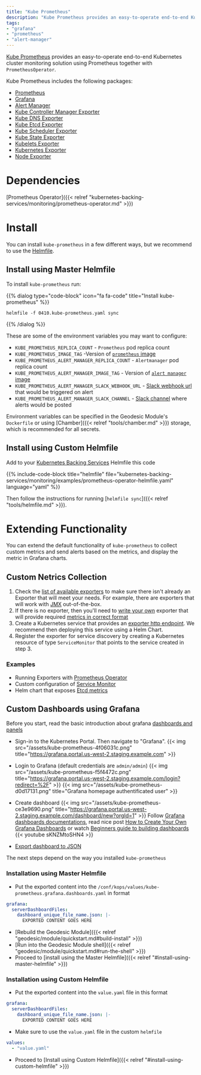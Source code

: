 ```yaml
---
title: "Kube Prometheus"
description: "Kube Prometheus provides an easy-to-operate end-to-end Kubernetes cluster monitoring solution using Prometheus together with `PrometheusOperator`."
tags:
- "grafana"
- "prometheus"
- "alert-manager"
---
```


[Kube Prometheus](https://github.com/coreos/prometheus-operator/tree/master/helm/kube-prometheus) provides an easy-to-operate end-to-end Kubernetes cluster monitoring solution using Prometheus together with `PrometheusOperator`.

Kube Prometheus includes the following packages:

* [Prometheus](https://github.com/coreos/prometheus-operator/tree/master/helm/prometheus)
* [Grafana](https://github.com/coreos/prometheus-operator/tree/master/helm/grafana)
* [Alert Manager](https://github.com/coreos/prometheus-operator/tree/master/helm/alertmanager)
* [Kube Controller Manager Exporter](https://github.com/coreos/prometheus-operator/tree/master/helm/exporter-kube-controller-manager)
* [Kube DNS Exporter](https://github.com/coreos/prometheus-operator/tree/master/helm/exporter-kube-dns)
* [Kube Etcd Exporter](https://github.com/coreos/prometheus-operator/tree/master/helm/exporter-kube-etcd)
* [Kube Scheduler Exporter](https://github.com/coreos/prometheus-operator/tree/master/helm/exporter-kube-scheduler)
* [Kube State Exporter](https://github.com/coreos/prometheus-operator/tree/master/helm/exporter-kube-state)
* [Kubelets Exporter](https://github.com/coreos/prometheus-operator/tree/master/helm/exporter-kubelets)
* [Kubernetes Exporter](https://github.com/coreos/prometheus-operator/tree/master/helm/exporter-kubernetes)
* [Node Exporter](https://github.com/coreos/prometheus-operator/tree/master/helm/exporter-node)

# Dependencies

[Prometheus Operator]({{< relref "kubernetes-backing-services/monitoring/prometheus-operator.md" >}})

# Install

You can install `kube-prometheus` in a few different ways, but we recommend to use the [Helmfile](https://github.com/cloudposse/helmfiles/blob/master/helmfile.d/0410.kube-prometheus.yaml).

## Install using Master Helmfile

To install `kube-prometheus` run:

{{% dialog type="code-block" icon="fa fa-code" title="Install kube-prometheus" %}}
```
helmfile -f 0410.kube-prometheus.yaml sync
```
{{% /dialog %}}

These are some of the environment variables you may want to configure:

* `KUBE_PROMETHEUS_REPLICA_COUNT` - `Prometheus` pod replica count
* `KUBE_PROMETHEUS_IMAGE_TAG` -Version of [`prometheus` image](https://quay.io/repository/prometheus/prometheus)
* `KUBE_PROMETHEUS_ALERT_MANAGER_REPLICA_COUNT` - `Alertmanager` pod replica count
* `KUBE_PROMETHEUS_ALERT_MANAGER_IMAGE_TAG` - Version of [`alert manager` image](https://quay.io/repository/prometheus/alertmanager)
* `KUBE_PROMETHEUS_ALERT_MANAGER_SLACK_WEBHOOK_URL` - [Slack webhook url](https://api.slack.com/incoming-webhooks) that would be triggered on alert
* `KUBE_PROMETHEUS_ALERT_MANAGER_SLACK_CHANNEL` - [Slack channel](https://get.slack.help/hc/en-us/articles/201402297-Create-a-channel) where alerts would be posted

Environment variables can be specified in the Geodesic Module's `Dockerfile` or using [Chamber]({{< relref "tools/chamber.md" >}}) storage, which is recommended for all secrets.

## Install using Custom Helmfile

Add to your [Kubernetes Backing Services](/kubernetes-backing-services) Helmfile this code

{{% include-code-block  title="helmfile" file="kubernetes-backing-services/monitoring/examples/prometheus-operator-helmfile.yaml" language="yaml" %}}

Then follow the instructions for running [`helmfile sync`]({{< relref "tools/helmfile.md" >}}).

# Extending Functionality

You can extend the default functionality of `kube-prometheus` to collect custom
metrics and send alerts based on the metrics, and display the metric in Grafana charts.

## Custom Netrics Collection

1. Check the [list of available exporters](https://prometheus.io/docs/instrumenting/exporters) to make sure there isn't already an Exporter that will meet your needs. For example, there are exporters that will work with [JMX](https://github.com/prometheus/jmx_exporter) out-of-the-box.
2. If there is no exporter, then you'll need to [write your own](https://prometheus.io/docs/instrumenting/writing_exporters/) exporter that will provide required [metrics in correct format](https://prometheus.io/docs/instrumenting/exposition_formats/)
3. Create a Kubernetes service that provides an [exporter http endpoint](https://kubernetes.io/docs/concepts/services-networking/service). We recommend then deploying this service using a Helm Chart.
4. Register the exporter for service discovery by creating a Kubernetes resource of type `ServiceMonitor` that points to the service created in step 3.

### Examples

* Running Exporters with [Prometheus Operator](https://coreos.com/operators/prometheus/docs/latest/user-guides/running-exporters.html)
* Custom configuration of [Service Monitor](https://coreos.com/operators/prometheus/docs/latest/custom-configuration.html)
* Helm chart that exposes [Etcd metrics](https://github.com/coreos/prometheus-operator/tree/master/helm/exporter-kube-etcd)

## Custom Dashboards using Grafana

Before you start, read the basic introduction about grafana [dashboards and panels](http://docs.grafana.org/features/panels/graph/)

* Sign-in to the Kubernetes Portal. Then navigate to "Grafana".
{{< img src="/assets/kube-prometheus-4f06031c.png" title="https://grafana.portal.us-west-2.staging.example.com" >}}
* Login to Grafana (default credentials are `admin/admin`)
{{< img src="/assets/kube-prometheus-f5f4472c.png" title="https://grafana.portal.us-west-2.staging.example.com/login?redirect=%2F" >}}
{{< img src="/assets/kube-prometheus-d0d17131.png" title="Grafana homepage authentificated user" >}}
* Create dashboard
{{< img src="/assets/kube-prometheus-ce3e9690.png" title="https://grafana.portal.us-west-2.staging.example.com/dashboard/new?orgId=1" >}}
Follow [Grafana dashboards documentations](http://docs.grafana.org/reference/templating/), read nice post [How to Create Your Own Grafana Dashboards](https://mapr.com/support/s/article/How-to-Create-Your-Own-Grafana-Dashboards?language=en_US) or watch
[Beginners guide to building dashboards](https://www.youtube.com/watch?v=&index=7&list=PLDGkOdUX1Ujo3wHw9-z5Vo12YLqXRjzg2)
{{< youtube sKNZMtoSHN4 >}}

* [Export dashboard to JSON](http://docs.grafana.org/reference/export_import/#exporting-a-dashboard)

The next steps depend on the way you installed `kube-prometheus`

### Installation using Master Helmfile

* Put the exported content into the `/conf/kops/values/kube-prometheus.grafana.dashboards.yaml`
in format

```yaml
grafana:
  serverDashboardFiles:
    dashboard_unique_file_name.json: |-
      EXPORTED CONTENT GOES HERE
```
* [Rebuild the Geodesic Module]({{< relref "geodesic/module/quickstart.md#build-install" >}})
* [Run into the Geodesic Module shell]({{< relref "geodesic/module/quickstart.md#run-the-shell" >}})
* Proceed to [install using the Master Helmfile]({{< relref "#install-using-master-helmfile" >}})

### Installation using Custom Helmfile

* Put the exported content into the `value.yaml` file in this format

```yaml
grafana:
  serverDashboardFiles:
    dashboard_unique_file_name.json: |-
      EXPORTED CONTENT GOES HERE
```

* Make sure to use the `value.yaml` file in the custom `helmfile`

```yaml
values:
  - "value.yaml"
```

* Proceed to [Install using Custom Helmfile]({{< relref "#install-using-custom-helmfile" >}})
